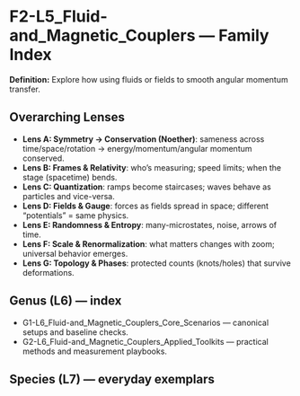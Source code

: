 # F2-L5_Fluid-and_Magnetic_Couplers — Family Index
**Definition:** Explore how using fluids or fields to smooth angular momentum transfer.

## Overarching Lenses

- **Lens A: Symmetry -> Conservation (Noether)**: sameness across time/space/rotation → energy/momentum/angular momentum conserved.
- **Lens B: Frames & Relativity**: who’s measuring; speed limits; when the stage (spacetime) bends.
- **Lens C: Quantization**: ramps become staircases; waves behave as particles and vice-versa.
- **Lens D: Fields & Gauge**: forces as fields spread in space; different “potentials” = same physics.
- **Lens E: Randomness & Entropy**: many-microstates, noise, arrows of time.
- **Lens F: Scale & Renormalization**: what matters changes with zoom; universal behavior emerges.
- **Lens G: Topology & Phases**: protected counts (knots/holes) that survive deformations.

## Genus (L6) — index
- G1-L6_Fluid-and_Magnetic_Couplers_Core_Scenarios — canonical setups and baseline checks.
- G2-L6_Fluid-and_Magnetic_Couplers_Applied_Toolkits — practical methods and measurement playbooks.

## Species (L7) — everyday exemplars
